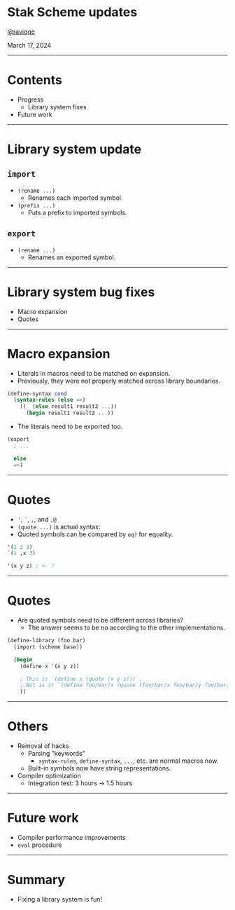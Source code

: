 # Stak Scheme updates

[@raviqqe](https://github.com/raviqqe)

March 17, 2024

---

# Contents

- Progress
  - Library system fixes
- Future work

---

# Library system update

## `import`

- `(rename ...)`
  - Renames each imported symbol.
- `(prefix ...)`
  - Puts a prefix to imported symbols.

## `export`

- `(rename ...)`
  - Renames an exported symbol.

---

# Library system bug fixes

- Macro expansion
- Quotes

---

# Macro expansion

- Literals in macros need to be matched on expansion.
- Previously, they were not properly matched across library boundaries.

```scheme
(define-syntax cond
  (syntax-rules (else =>)
    ((_ (else result1 result2 ...))
      (begin result1 result2 ...))
```

- The literals need to be exported too.

```scheme
(export
  ; ...

  else
  =>)
```

---

# Quotes

- `'`, `` ` ``, `,`, and `,@`
- `(quote ...)` is actual syntax.
- Quoted symbols can be compared by `eq?` for equality.

```scheme
'(1 2 3)
`(1 ,x 3)

'(x y z) ; <- ?
```

---

# Quotes

- Are quoted symbols need to be different across libraries?
  - The answer seems to be no according to the other implementations.

```scheme
(define-library (foo bar)
  (import (scheme base))

  (begin
    (define x '(x y z))

    ; This is `(define x (quote (x y z)))`.
    ; But is it `(define foo/bar/x (quote (foo/bar/x foo/bar/y foo/bar/z)))`?
    ))
```

---

# Others

- Removal of hacks
  - Parsing "keywords"
    - `syntax-rules`, `define-syntax`, `...`, etc. are normal macros now.
  - Built-in symbols now have string representations.
- Compiler optimization
  - Integration test: 3 hours -> 1.5 hours

---

# Future work

- Compiler performance improvements
- `eval` procedure

---

# Summary

- Fixing a library system is fun!
